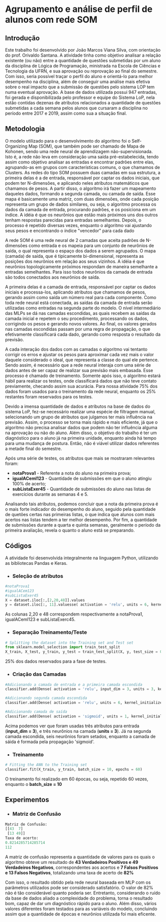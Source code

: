 # Agrupamento e análise de perfil de alunos com rede SOM   

## Introdução
Este trabalho foi desenvolvido por João Marcos Viana Silva, com orientação do prof. Orivaldo Santana. 
A atividade tinha como objetivo analisar a relação existente (ou não) entre a quantidade de questões submetidas por um aluno da disciplina de Lógica de Programação, ministrada na Escola de Ciências e Tecnologia da UFRN, e sua aprovação ou reprovação ao final do semestre. Com isso, seria possível traçar o perfil do aluno e orientá-lo para melhor desempenho na disciplina, além de conseguir uma análise mais efetiva sobre o real impacto que a submissão de questões pelo sistema LOP tem numa eventual aprovação. 
A base de dados utilizada possui 947 entradas, foi gerada e disponibilizada pelo professor e equipe do Sistema LoP, 
nela estão contidas dezenas de atributos relacionados a quantidade de questões submetidas a cada semana pelos alunos que cursaram a disciplina no período entre 2017 e 2019, assim como sua a situação final.

## Metodologia 
O modelo utilizado para o desenvolvimento do algoritmo foi o Self-Organizing Map (SOM), que também pode ser chamado de Mapa de Kohonen, sendo uma rede neural de aprendizagem não-supervisionada. Isto é, a rede não leva em consideração uma saída pré-estabelecida, tendo assim como objetivo analisar as entradas e encontrar padrões entre elas, agrupando-as em grupos com características comuns, o que chamamos de Clusters. As redes do tipo SOM possuem duas camadas em sua estrutura, a primeira delas é a de entrada, responsável por captar os dados iniciais, que podem ter N-dimensões, e aplicando neles atributos matemáticos que chamamos de pesos. A partir disso, o algoritmo irá fazer um mapeamento daqueles dados, formando a segunda camada, ou camada de saída. Esse mapa é basicamente uma matriz, com duas dimensões, onde cada posição representa um grupo de dados similares, ou seja, o algoritmo processa os dados da camada de entrada, procurando padrões, e os posiciona em um índice. A idéia é que os neurônios que estão mais próximos uns dos outros tenham respostas parecidas para entradas semelhantes. Depois, o processo é repetido diversas vezes, enquanto o algoritmo vai ajustando seus pesos e encontrando o índice "vencedor" para cada dado 


A rede SOM é uma rede neural de 2 camadas que aceita padrões de N-dimensões como entrada e os mapeia para um conjunto de neurônios de saída, o qual representa o espaço dos dados a serem agrupados. O mapa (camada) de saída, que é tipicamente bi-dimensional, representa as posições dos neurônios em relação aos seus vizinhos. A idéia é que neurônios topologicamente próximos respondam de maneira semelhante a entradas semelhantes. Para isso todos neurônios da camada de entrada são todos conectados aos neurônios de saída.





A primeira delas é a camada de entrada, responsável por captar os dados iniciais e processa-los, aplicando atributos que chamamos de pesos, gerando assim como saída um número real para cada componente. Como toda rede neural está conectada, as saídas da camada de entrada serão utilizadas como entradas na segunda parte do modelo. O nível intermediário das MLPs se dá nas camadas escondidas, as quais recebem as saídas da camada inicial e repetem o seu procedimento, processando os dados, corrigindo os pesos e gerando novos valores. Ao final, os valores gerados nas camadas escondidas passam por uma regra de propagação, o que efetivamente classificará cada dado, gerando como resposta o resultado da previsão.   

A cada interação dos dados com as camadas o algoritmo vai tentanto corrigir os erros e ajustar os pesos para aproximar cada vez mais o valor daquele considerado o ideal, que representa a classe do qual ele pertence. Sendo assim, é necessário que a rede neural interaja com uma série de dados antes de ser capaz de realizar sua previsão mais embasada. Esse processo é chamado de treinamento. Somente após isso, o algoritmo estará hábil para realizar os testes, onde classificará dados que não teve contato previamente, checando assim sua acurácia.
Para nossa atividade 75% dos dados foram usados para o treinamento da rede neural, enquanto os 25% restantes foram reservados para os testes.

Devido a imensa quantidade de dados e atributos na base de dados do sistema LoP, fez-se necessário realizar uma espécie de filtragem manual, selecionando um grupo de atributos que julgamos ter mais influência na previsão. Assim, o processo se torna mais rápido e mais eficiente, já que o algoritmo não precisa analisar dados que podem não ter influência alguma na aprovação ou não do aluno. Além disso, o objetivo do trabalho é ter um diagnóstico para o aluno já na primeira unidade, enquanto ainda há tempo para uma mudança de postura. Então, não é viável utilizar dados referentes a metade final do semestre.

Após uma série de testes, os atributos que mais se mostraram relevantes foram:
* **notaProva1** - Referente a nota do aluno na primeira prova;
* **igualACeml123** - Quantidade de submissões em que o aluno atingiu 100% de acerto;
* **subListaExer45** - Quantidade de submissões do aluno nas listas de exercícios durante as semanas 4 e 5.

Analisando tais atributos, podemos concluir que a nota da primeira prova é o mais forte indicador do desempenho do aluno, seguido pela quantidade de quetões certas nas primeiras listas, o que indica que alunos com mais acertos nas listas tendem a ter melhor desempenho. Por fim, a quantidade de submissões durante a quarta e quinta semanas, geralmente o período da primeira avaliação, revela o quanto o aluno está se preparando.

## Códigos 
A atividade foi desenvolvida integralmente na linguagem Python, utilizando as bibliotecas Pandas e Keras.

* <h3>Seleção de atributos</h3>
~~~ python
#notaProva1
#igualACem123
#subListaExer45
X = dataset.iloc[:,[2,20,48]].values
y = dataset.iloc[:, 11].valuesse( activation = 'relu', units = 6, kernel_initializer = 'uniform' ))
~~~
As colunas 2,20 e 48 correspondem respectivamente a notaProva1, igualACeml123 e subListaExerc45.

* <h3> Separação Treinamento/Teste</h3>
~~~ python
# Splitting the dataset into the Training set and Test set
from sklearn.model_selection import train_test_split
X_train, X_test, y_train, y_test = train_test_split(X, y, test_size = 0.25, random_state = 0)
~~~
25% dos dados reservados para a fase de testes.
* <h3> Criação das Camadas</h3>
~~~ python
#Adicionando a camada de entrada e a primeira camada escondida
classifier.add(Dense( activation = 'relu', input_dim = 3, units = 3, kernel_initializer = 'uniform'))

#Adicionando segunda camada escondida
classifier.add(Dense( activation = 'relu', units = 6, kernel_initializer = 'uniform' ))

#Adicionando camada de saída
classifier.add(Dense( activation = 'sigmoid', units = 1, kernel_initializer = 'uniform'))
~~~
Acima podemos ver que foram usadas três atributos para entrada (**input_dim = 3**), e três neurônios na camada (**units = 3**).
Já na segunda camada escondida, seis neurônios foram setados, enquanto a camada de sáida é formada pela propagação 'sigmoid'.

* <h3>Treinamento</h3>
~~~ python
# Fitting the ANN to the Training set
classifier.fit(X_train, y_train, batch_size = 10, epochs = 60)
~~~
O treinamento foi realizado em 60 épocas, ou seja, repetido 60 vezes, enquanto o **batch_size = 10**

## Experimentos 
* <h3>Matriz de Confusão</h3>
~~~ python
Matriz de Confusão:
[[43  7]
 [13 49]]
Taxa de acerto:
0.8214285714285714
112
~~~
A matriz de confusão representa a quantidade de valores para os quais o algoritmo obteve um resultado de **43 Verdadeiros Positivos e 49 Verdadeiros Negativos**, correspondentes aos acertos e **7 Falsos Positivos e 13 Falsos Negativos**, totalizando uma taxa de acerto de **82%**  

Com isso, o resultado obtido pela rede neural baseada em MLP com os parâmetros utilizados pode ser considerado satisfatório. O valor de 82% não é tão considerável quanto poderia ser. Entretanto, considerando o ruído da base de dados aliado a complexidade do problema, torna o resultado bom, capaz de dar um diagnóstico rápido para o aluno. Além disso, vários valores diferentes foram testados para as variáveis do modelo, concluindo assim que a quantidade de épocas e neurônios utilizada foi mais eficente.

